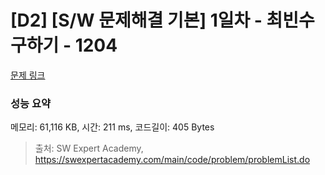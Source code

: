 # [D2] [S/W 문제해결 기본] 1일차 - 최빈수 구하기 - 1204 

[문제 링크](https://swexpertacademy.com/main/code/problem/problemDetail.do?contestProbId=AV13zo1KAAACFAYh) 

### 성능 요약

메모리: 61,116 KB, 시간: 211 ms, 코드길이: 405 Bytes



> 출처: SW Expert Academy, https://swexpertacademy.com/main/code/problem/problemList.do